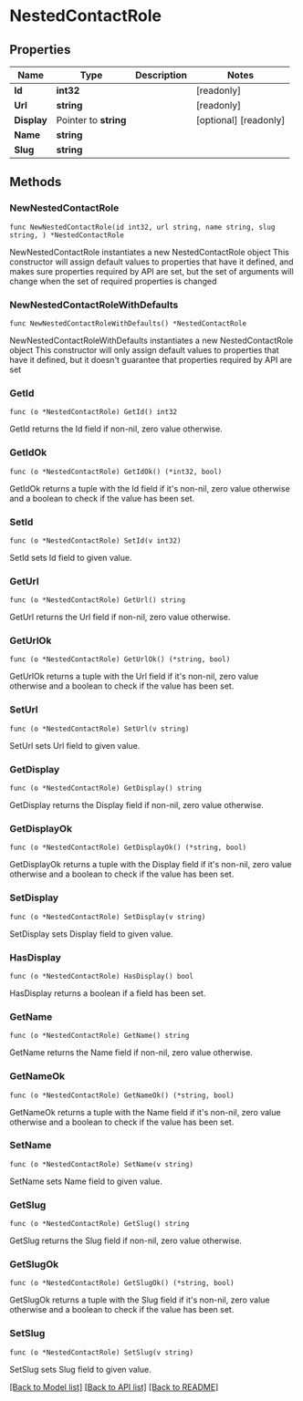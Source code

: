 # NestedContactRole

## Properties

Name | Type | Description | Notes
------------ | ------------- | ------------- | -------------
**Id** | **int32** |  | [readonly] 
**Url** | **string** |  | [readonly] 
**Display** | Pointer to **string** |  | [optional] [readonly] 
**Name** | **string** |  | 
**Slug** | **string** |  | 

## Methods

### NewNestedContactRole

`func NewNestedContactRole(id int32, url string, name string, slug string, ) *NestedContactRole`

NewNestedContactRole instantiates a new NestedContactRole object
This constructor will assign default values to properties that have it defined,
and makes sure properties required by API are set, but the set of arguments
will change when the set of required properties is changed

### NewNestedContactRoleWithDefaults

`func NewNestedContactRoleWithDefaults() *NestedContactRole`

NewNestedContactRoleWithDefaults instantiates a new NestedContactRole object
This constructor will only assign default values to properties that have it defined,
but it doesn't guarantee that properties required by API are set

### GetId

`func (o *NestedContactRole) GetId() int32`

GetId returns the Id field if non-nil, zero value otherwise.

### GetIdOk

`func (o *NestedContactRole) GetIdOk() (*int32, bool)`

GetIdOk returns a tuple with the Id field if it's non-nil, zero value otherwise
and a boolean to check if the value has been set.

### SetId

`func (o *NestedContactRole) SetId(v int32)`

SetId sets Id field to given value.


### GetUrl

`func (o *NestedContactRole) GetUrl() string`

GetUrl returns the Url field if non-nil, zero value otherwise.

### GetUrlOk

`func (o *NestedContactRole) GetUrlOk() (*string, bool)`

GetUrlOk returns a tuple with the Url field if it's non-nil, zero value otherwise
and a boolean to check if the value has been set.

### SetUrl

`func (o *NestedContactRole) SetUrl(v string)`

SetUrl sets Url field to given value.


### GetDisplay

`func (o *NestedContactRole) GetDisplay() string`

GetDisplay returns the Display field if non-nil, zero value otherwise.

### GetDisplayOk

`func (o *NestedContactRole) GetDisplayOk() (*string, bool)`

GetDisplayOk returns a tuple with the Display field if it's non-nil, zero value otherwise
and a boolean to check if the value has been set.

### SetDisplay

`func (o *NestedContactRole) SetDisplay(v string)`

SetDisplay sets Display field to given value.

### HasDisplay

`func (o *NestedContactRole) HasDisplay() bool`

HasDisplay returns a boolean if a field has been set.

### GetName

`func (o *NestedContactRole) GetName() string`

GetName returns the Name field if non-nil, zero value otherwise.

### GetNameOk

`func (o *NestedContactRole) GetNameOk() (*string, bool)`

GetNameOk returns a tuple with the Name field if it's non-nil, zero value otherwise
and a boolean to check if the value has been set.

### SetName

`func (o *NestedContactRole) SetName(v string)`

SetName sets Name field to given value.


### GetSlug

`func (o *NestedContactRole) GetSlug() string`

GetSlug returns the Slug field if non-nil, zero value otherwise.

### GetSlugOk

`func (o *NestedContactRole) GetSlugOk() (*string, bool)`

GetSlugOk returns a tuple with the Slug field if it's non-nil, zero value otherwise
and a boolean to check if the value has been set.

### SetSlug

`func (o *NestedContactRole) SetSlug(v string)`

SetSlug sets Slug field to given value.



[[Back to Model list]](../README.md#documentation-for-models) [[Back to API list]](../README.md#documentation-for-api-endpoints) [[Back to README]](../README.md)


